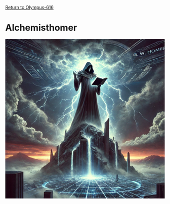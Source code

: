 [Return to Olympus-616](../olympus-616/README.md)

# Alchemisthomer
![Olympus-616](Olympus-616.book_cover.png)
